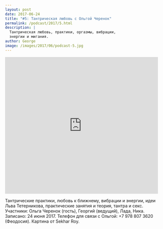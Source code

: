 ```yaml
---
layout: post
date: 2017-06-24
title: "#5: Тантрическая любовь с Ольгой Черенок"
permalink: /podcast/2017/5.html
description: |
  Тантрическая любовь, практики, оргазмы, вибрации,
  энергии и мигания.
author: George
image: /images/2017/06/podcast-5.jpg
---
```


<iframe width="100%" height="450" scrolling="no" frameborder="no" src="https://w.soundcloud.com/player/?url=https%3A//api.soundcloud.com/tracks/331192987&amp;auto_play=false&amp;hide_related=false&amp;show_comments=true&amp;show_user=true&amp;show_reposts=false&amp;visual=true"></iframe>

Тантрические практики, любовь к ближнему, вибрации и энергии,
идеи Льва Тетерникова, практические занятия и теория, тантра и секс.
Участники: Ольга Черенок (гость), Георгий (ведущий), Лада, Ника.
Записано: 24 июня 2017.
Телефон для связи с Ольгой: +7 978 807 3620 (Феодосия).
Картина от Sekhar Roy.
